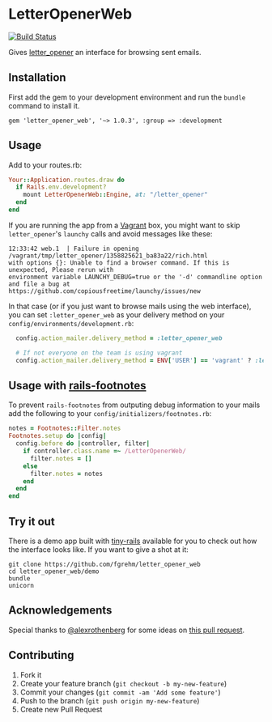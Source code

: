 # LetterOpenerWeb

[![Build Status](https://travis-ci.org/fgrehm/letter_opener_web.png?branch=master)](https://travis-ci.org/fgrehm/letter_opener_web)

Gives [letter_opener](https://github.com/ryanb/letter_opener) an interface for
browsing sent emails.

## Installation

First add the gem to your development environment and run the `bundle` command to install it.

    gem 'letter_opener_web', '~> 1.0.3', :group => :development

## Usage

Add to your routes.rb:

```ruby
Your::Application.routes.draw do
  if Rails.env.development?
    mount LetterOpenerWeb::Engine, at: "/letter_opener"
  end
end
```

If you are running the app from a [Vagrant](http://vagrantup.com) box, you
might want to skip `letter_opener`'s `launchy` calls and avoid messages like these:

```terminal
12:33:42 web.1  | Failure in opening /vagrant/tmp/letter_opener/1358825621_ba83a22/rich.html
with options {}: Unable to find a browser command. If this is unexpected, Please rerun with
environment variable LAUNCHY_DEBUG=true or the '-d' commandline option and file a bug at
https://github.com/copiousfreetime/launchy/issues/new
```

In that case (or if you just want to browse mails using the web interface), you
can set `:letter_opener_web` as your delivery method on your
`config/environments/development.rb`:

```ruby
  config.action_mailer.delivery_method = :letter_opener_web

  # If not everyone on the team is using vagrant
  config.action_mailer.delivery_method = ENV['USER'] == 'vagrant' ? :letter_opener_web : :letter_opener
```

## Usage with [rails-footnotes](https://github.com/josevalim/rails-footnotes)

To prevent `rails-footnotes` from outputing debug information to your mails add
the following to your `config/initializers/footnotes.rb`:

```ruby
notes = Footnotes::Filter.notes
Footnotes.setup do |config|
  config.before do |controller, filter|
    if controller.class.name =~ /LetterOpenerWeb/
      filter.notes = []
    else
      filter.notes = notes
    end
  end
end
```

## Try it out

There is a demo app built with [tiny-rails](https://github.com/fgrehm/tiny-rails)
available for you to check out how the interface looks like. If you want to give
a shot at it:

```terminal
git clone https://github.com/fgrehm/letter_opener_web
cd letter_opener_web/demo
bundle
unicorn
```

## Acknowledgements

Special thanks to [@alexrothenberg](https://github.com/alexrothenberg) for some
ideas on [this pull request](https://github.com/ryanb/letter_opener/pull/12).

## Contributing

1. Fork it
2. Create your feature branch (`git checkout -b my-new-feature`)
3. Commit your changes (`git commit -am 'Add some feature'`)
4. Push to the branch (`git push origin my-new-feature`)
5. Create new Pull Request
